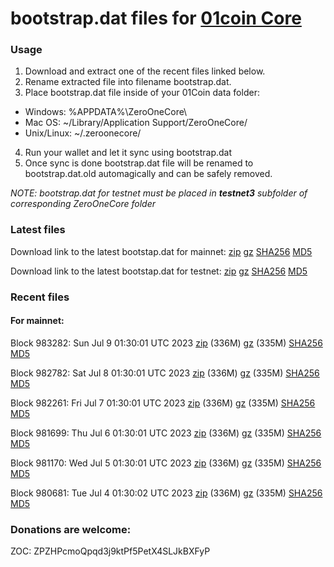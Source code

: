 # bootstrap.dat files for [01coin Core](https://01coin.io)

### Usage

1. Download and extract one of the recent files linked below.
2. Rename extracted file into filename bootstrap.dat.
3. Place bootstrap.dat file inside of your 01Coin data folder:
 - Windows: %APPDATA%\ZeroOneCore\
 - Mac OS: ~/Library/Application Support/ZeroOneCore/
 - Unix/Linux: ~/.zeroonecore/
4. Run your wallet and let it sync using bootstrap.dat
5. Once sync is done bootstrap.dat file will be renamed to bootstrap.dat.old automagically and can be safely removed.

_NOTE: bootstrap.dat for testnet must be placed in **testnet3** subfolder of corresponding ZeroOneCore folder_

### Latest files
Download link to the latest bootstap.dat for mainnet: [zip](https://files.01coin.io/mainnet/bootstrap.dat.zip) [gz](https://files.01coin.io/mainnet/bootstrap.dat.tar.gz) [SHA256](https://files.01coin.io/mainnet/sha256.txt) [MD5](https://files.01coin.io/mainnet/md5.txt)

Download link to the latest bootstap.dat for testnet: [zip](https://files.01coin.io/testnet/bootstrap.dat.zip) [gz](https://files.01coin.io/testnet/bootstrap.dat.tar.gz) [SHA256](https://files.01coin.io/testnet/sha256.txt) [MD5](https://files.01coin.io/testnet/md5.txt)

### Recent files

#### For mainnet:

Block 983282: Sun Jul  9 01:30:01 UTC 2023 [zip](https://files.01coin.io/mainnet/2023-07-09/bootstrap.dat.zip) (336M) [gz](https://files.01coin.io/mainnet/2023-07-09/bootstrap.dat.tar.gz) (335M) [SHA256](https://files.01coin.io/mainnet/2023-07-09/sha256.txt) [MD5](https://files.01coin.io/mainnet/2023-07-09/md5.txt)

Block 982782: Sat Jul  8 01:30:01 UTC 2023 [zip](https://files.01coin.io/mainnet/2023-07-08/bootstrap.dat.zip) (336M) [gz](https://files.01coin.io/mainnet/2023-07-08/bootstrap.dat.tar.gz) (335M) [SHA256](https://files.01coin.io/mainnet/2023-07-08/sha256.txt) [MD5](https://files.01coin.io/mainnet/2023-07-08/md5.txt)

Block 982261: Fri Jul  7 01:30:01 UTC 2023 [zip](https://files.01coin.io/mainnet/2023-07-07/bootstrap.dat.zip) (336M) [gz](https://files.01coin.io/mainnet/2023-07-07/bootstrap.dat.tar.gz) (335M) [SHA256](https://files.01coin.io/mainnet/2023-07-07/sha256.txt) [MD5](https://files.01coin.io/mainnet/2023-07-07/md5.txt)

Block 981699: Thu Jul  6 01:30:01 UTC 2023 [zip](https://files.01coin.io/mainnet/2023-07-06/bootstrap.dat.zip) (336M) [gz](https://files.01coin.io/mainnet/2023-07-06/bootstrap.dat.tar.gz) (335M) [SHA256](https://files.01coin.io/mainnet/2023-07-06/sha256.txt) [MD5](https://files.01coin.io/mainnet/2023-07-06/md5.txt)

Block 981170: Wed Jul  5 01:30:01 UTC 2023 [zip](https://files.01coin.io/mainnet/2023-07-05/bootstrap.dat.zip) (336M) [gz](https://files.01coin.io/mainnet/2023-07-05/bootstrap.dat.tar.gz) (335M) [SHA256](https://files.01coin.io/mainnet/2023-07-05/sha256.txt) [MD5](https://files.01coin.io/mainnet/2023-07-05/md5.txt)

Block 980681: Tue Jul  4 01:30:02 UTC 2023 [zip](https://files.01coin.io/mainnet/2023-07-04/bootstrap.dat.zip) (336M) [gz](https://files.01coin.io/mainnet/2023-07-04/bootstrap.dat.tar.gz) (335M) [SHA256](https://files.01coin.io/mainnet/2023-07-04/sha256.txt) [MD5](https://files.01coin.io/mainnet/2023-07-04/md5.txt)


### Donations are welcome:

ZOC: ZPZHPcmoQpqd3j9ktPf5PetX4SLJkBXFyP
